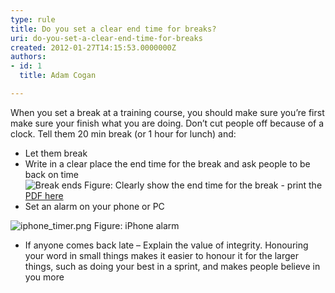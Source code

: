 ```yaml
---
type: rule
title: Do you set a clear end time for breaks?
uri: do-you-set-a-clear-end-time-for-breaks
created: 2012-01-27T14:15:53.0000000Z
authors:
- id: 1
  title: Adam Cogan

---
```


 When you set a break at a training course, you should make sure you’re first make sure your finish what you are doing. Don’t cut people off because of a clock.   Tell them 20 min break (or 1 hour for lunch) and: 
- Let them break
- Write in a clear place the end time for the break and ask people to be back on time<br>![Break ends](/Communication/RulesToBetterTraining/PublishingImages/break-ends.jpg) Figure: Clearly show the end time for the break - print the [PDF here](/Communication/RulesToBetterTraining/Documents/break-ends-sheet.pdf)
- ​Set an alarm on your phone or PC

![iphone_timer.png](/Communication/RulesToBetterTraining/PublishingImages/iphone_timer.png)​
Figure: iPhone alarm
- If anyone comes back late – Explain the value of integrity. Honouring your word in small things makes it easier to honour it for the larger things, such as doing your best in a sprint, and makes people believe in you more

 ​  
